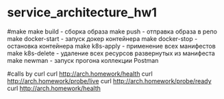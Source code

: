# service_architecture_hw1

#make
make build - сборка образа
make push - отправка образа в репо
make docker-start - запуск докер контейнера
make docker-stop - остановка контейнера
make k8s-apply - применение всех манифестов
make k8s-delete - удаление всех ресурсов развернутых из манифеста
make newman - запуск прогона коллекции Postman

#calls by curl
curl http://arch.homework/health
curl http://arch.homework/probe/live
curl http://arch.homework/probe/ready
curl http://arch.homework/health
